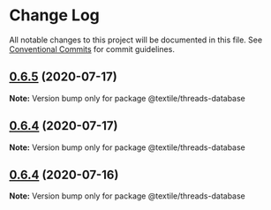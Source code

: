 # Change Log

All notable changes to this project will be documented in this file.
See [Conventional Commits](https://conventionalcommits.org) for commit guidelines.

## [0.6.5](https://github.com/textileio/js-threads/compare/@textile/threads-database@0.6.4...@textile/threads-database@0.6.5) (2020-07-17)

**Note:** Version bump only for package @textile/threads-database





## [0.6.4](https://github.com/textileio/js-threads/compare/@textile/threads-database@0.6.3...@textile/threads-database@0.6.4) (2020-07-17)

**Note:** Version bump only for package @textile/threads-database





## [0.6.4](https://github.com/textileio/js-threads/compare/@textile/threads-database@0.6.3...@textile/threads-database@0.6.4) (2020-07-16)

**Note:** Version bump only for package @textile/threads-database
